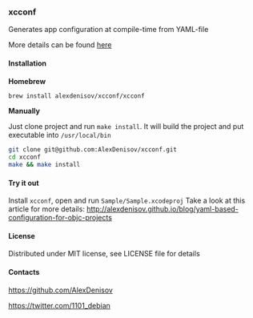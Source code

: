 ### xcconf

Generates app configuration at compile-time from YAML-file

More details can be found [here](http://alexdenisov.github.io/blog/yaml-based-configuration-for-objc-projects/)

#### Installation

**Homebrew**

```bash
brew install alexdenisov/xcconf/xcconf
```

**Manually**

Just clone project and run `make install`. It will build the project and put executable into `/usr/local/bin`

```bash
git clone git@github.com:AlexDenisov/xcconf.git
cd xcconf
make && make install
```

#### Try it out

Install `xcconf`, open and run `Sample/Sample.xcodeproj`
Take a look at this article for more details: http://alexdenisov.github.io/blog/yaml-based-configuration-for-objc-projects

#### License

Distributed under MIT license, see LICENSE file for details

#### Contacts

https://github.com/AlexDenisov

https://twitter.com/1101_debian

